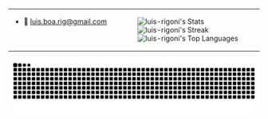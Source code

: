 <table border="0px">
  <tr>
    <td valign="top" width="50%">
      
- 👋 luis.boa.rig@gmail.com  

    </td>
    <td valign="top" style="display: block; width: 50% align-content: center;">

    ![luis-rigoni's Stats](https://github-readme-stats.vercel.app/api?username=luis-rigoni&theme=dark&show_icons=true&hide_border=true&count_private=true)
    ![luis-rigoni's Streak](https://github-readme-streak-stats.herokuapp.com/?user=luis-rigoni&theme=dark&hide_border=true) 
    ![luis-rigoni's Top Languages](https://github-readme-stats.vercel.app/api/top-langs/?username=luis-rigoni&theme=dark&show_icons=true&hide_border=true&layout=compact)

    </td>
  </tr>
</table>

<picture>
  <source media="(prefers-color-scheme: dark)" srcset="https://raw.githubusercontent.com/luis-rigoni/luis-rigoni/output/github-contribution-grid-snake-dark.svg">
  <source media="(prefers-color-scheme: light)" srcset="https://raw.githubusercontent.com/luis-rigoni/luis-rigoni/output/github-contribution-grid-snake.svg">
  <img alt="github contribution grid snake animation" src="https://raw.githubusercontent.com/luis-rigoni/luis-rigoni/output/github-contribution-grid-snake.svg">
</picture>
